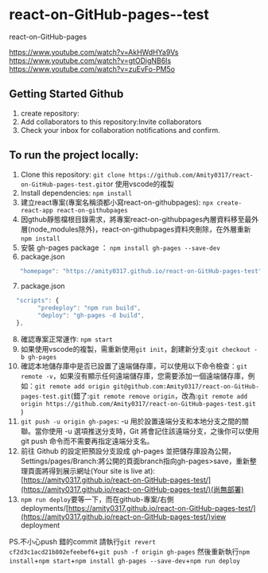 # react-on-GitHub-pages--test
react-on-GitHub-pages 

https://www.youtube.com/watch?v=AkHWdHYa9Vs
https://www.youtube.com/watch?v=gtODigNB6Is
https://www.youtube.com/watch?v=zuEvFo-PM5o


## Getting Started Github
1. create repository: 
2. Add collaborators to this repository:Invite collaborators
3. Check your inbox for collaboration notifications and confirm. 


## To run the project locally:
1. Clone this repository: `git clone https://github.com/Amity0317/react-on-GitHub-pages-test.git`or 使用vscode的複製
2. Install dependencies: `npm install`
3. 建立react專案(專案名稱須都小寫react-on-githubpages): `npx create-react-app react-on-githubpages`
4. 因gthub靜態檔根目錄需求，將專案react-on-githubpages內層資料移至最外層(node_modules除外)，react-on-githubpages資料夾刪除，在外層重新 `npm install`
5. 安裝 gh-pages package ： `npm install gh-pages --save-dev`
6. package.json 
```javascript
   "homepage": "https://amity0317.github.io/react-on-GitHub-pages-test",
```

7. package.json
```javascript
  "scripts": {
        "predeploy": "npm run build",
        "deploy": "gh-pages -d build",
  },
```
8. 確認專案正常運作: `npm start`
9. 如果使用vscode的複製，需重新使用`git init`，創建新分支:`git checkout -b gh-pages`
10. 確認本地儲存庫中是否已設置了遠端儲存庫，可以使用以下命令檢查：`git remote -v`，如果沒有顯示任何遠端儲存庫，您需要添加一個遠端儲存庫，例如：`git remote add origin git@github.com:Amity0317/react-on-GitHub-pages-test.git`(錯了:`git remote remove origin`，改為:`git remote add origin https://github.com/Amity0317/react-on-GitHub-pages-test.git` )
11. `git push -u origin gh-pages`:  -u 用於設置遠端分支和本地分支之間的關聯。當你使用 -u 選項推送分支時，Git 將會記住該遠端分支，之後你可以使用 git push 命令而不需要再指定遠端分支名。
12. 前往 Github 的設定把預設分支設成 gh-pages 並把儲存庫設為公開，Settings/pages/Branch:將公開的頁面branch指向gh-pages>save，重新整理頁面將得到展示網址(Your site is live at):
[https://amity0317.github.io/react-on-GitHub-pages-test/](https://amity0317.github.io/react-on-GitHub-pages-test/)(尚無部署)
13. `npm run deploy`要等一下，而在github-專案/右側deployments/[https://amity0317.github.io/react-on-GitHub-pages-test/](https://amity0317.github.io/react-on-GitHub-pages-test/)view deployment

PS.不小心push 錯的commit 請執行`git revert cf2d3c1acd21b802efeebef6`+`git push -f origin gh-pages`
然後重新執行`npm install`+`npm start`+`npm install gh-pages --save-dev`+`npm run deploy`

